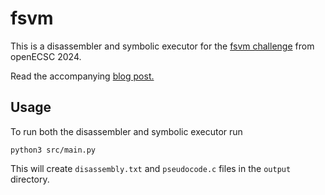 # fsvm

This is a disassembler and symbolic executor for the [fsvm challenge](https://github.com/ECSC2024/openECSC-2024/tree/main/round-1/rev01) from openECSC 2024.

Read the accompanying [blog post.](https://blog.deobfuscate.io/using-symbolic-execution-for-devirtualisation)

## Usage

To run both the disassembler and symbolic executor run

```
python3 src/main.py
```

This will create `disassembly.txt` and `pseudocode.c` files in the `output` directory.

